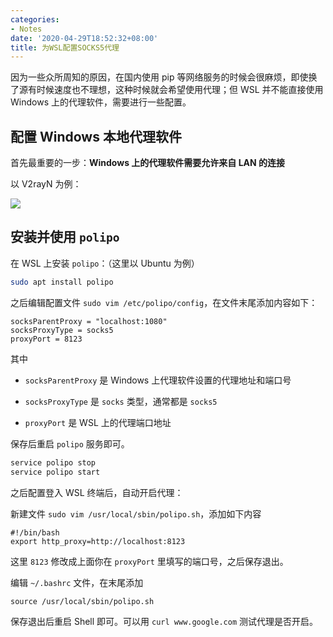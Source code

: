 ```yaml
---
categories:
- Notes
date: '2020-04-29T18:52:32+08:00'
title: 为WSL配置SOCKS5代理
---
```


因为一些众所周知的原因，在国内使用 pip 等网络服务的时候会很麻烦，即使换了源有时候速度也不理想，这种时候就会希望使用代理；但 WSL 并不能直接使用 Windows 上的代理软件，需要进行一些配置。

<!--more-->

## 配置 Windows 本地代理软件

首先最重要的一步：**Windows 上的代理软件需要允许来自 LAN 的连接**

以 V2rayN 为例：

![](https://cdn.jsdelivr.net/gh/panelatta/static-resources/img/DWgMcGLtrhjI6PO.png)

## 安装并使用 `polipo`

在 WSL 上安装 `polipo`：（这里以 Ubuntu 为例）

```bash
sudo apt install polipo
```

之后编辑配置文件 `sudo vim /etc/polipo/config`，在文件末尾添加内容如下：

```
socksParentProxy = "localhost:1080"
socksProxyType = socks5
proxyPort = 8123
```

其中

- `socksParentProxy` 是 Windows 上代理软件设置的代理地址和端口号

- `socksProxyType` 是 `socks` 类型，通常都是 `socks5`

- `proxyPort` 是 WSL 上的代理端口地址

保存后重启 `polipo` 服务即可。

```bash
service polipo stop 
service polipo start 
```

之后配置登入 WSL 终端后，自动开启代理：

新建文件 `sudo vim /usr/local/sbin/polipo.sh`，添加如下内容

```
#!/bin/bash  
export http_proxy=http://localhost:8123
```

这里 `8123` 修改成上面你在 `proxyPort` 里填写的端口号，之后保存退出。

编辑 `~/.bashrc` 文件，在末尾添加

```
source /usr/local/sbin/polipo.sh
```

保存退出后重启 Shell 即可。可以用 `curl www.google.com` 测试代理是否开启。
